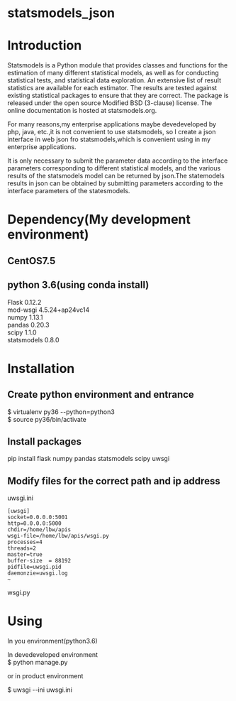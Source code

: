 # statsmodels_json

# Introduction

Statsmodels is a Python module that provides classes and functions for the estimation of many different statistical models, as well as for conducting statistical tests, and statistical data exploration. An extensive list of result statistics are available for each estimator. The results are tested against existing statistical packages to ensure that they are correct. The package is released under the open source Modified BSD (3-clause) license. The online documentation is hosted at statsmodels.org.

For many reasons,my enterprise applications maybe devedeveloped by php, java, etc.,it is not convenient to use statsmodels, so I create a json interface in web json fro statsmodels,which is convenient using in my enterprise applications. 

It is only necessary to submit the parameter data according to the interface parameters corresponding to different statistical models, and the various results of the statsmodels model can be returned by json.The statemodels results in json can be obtained by submitting parameters according to the interface parameters of the statesmodels.

# Dependency(My development environment)
## CentOS7.5
## python 3.6(using conda install)

Flask                    0.12.2  
mod-wsgi                 4.5.24+ap24vc14  
numpy                    1.13.1  
pandas                   0.20.3  
scipy                    1.1.0  
statsmodels              0.8.0  


# Installation
## Create python environment and entrance
$ virtualenv py36 --python=python3  
$ source py36/bin/activate  

## Install packages

pip install flask numpy pandas statsmodels scipy uwsgi

## Modify files for the correct path and ip address
uwsgi.ini  
```
[uwsgi]
socket=0.0.0.0:5001
http=0.0.0.0:5000
chdir=/home/lbw/apis
wsgi-file=/home/lbw/apis/wsgi.py
processes=4
threads=2
master=true
buffer-size  = 88192
pidfile=uwsgi.pid
daemonzie=uwsgi.log
~

```
wsgi.py  


# Using
In you environment(python3.6)  

In devedeveloped environment  
$ python manage.py  

or in product environment  

$ uwsgi --ini uwsgi.ini  
